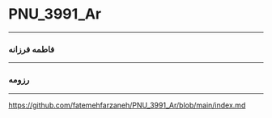 # PNU_3991_Ar
---
### فاطمه فرزانه

<OL>
 
 
 </ol>




---
###  رزومه
---
https://github.com/fatemehfarzaneh/PNU_3991_Ar/blob/main/index.md 



